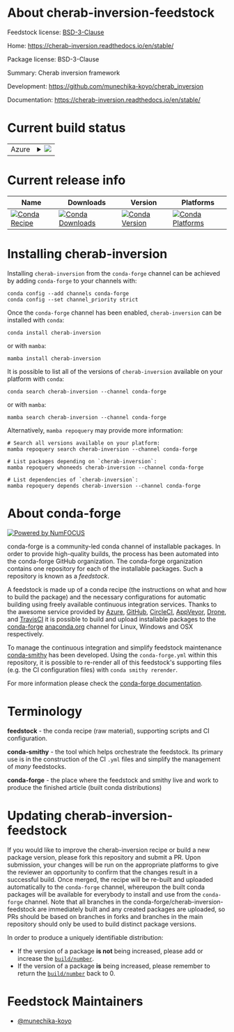 About cherab-inversion-feedstock
================================

Feedstock license: [BSD-3-Clause](https://github.com/conda-forge/cherab-inversion-feedstock/blob/main/LICENSE.txt)

Home: https://cherab-inversion.readthedocs.io/en/stable/

Package license: BSD-3-Clause

Summary: Cherab inversion framework

Development: https://github.com/munechika-koyo/cherab_inversion

Documentation: https://cherab-inversion.readthedocs.io/en/stable/

Current build status
====================


<table>
    
  <tr>
    <td>Azure</td>
    <td>
      <details>
        <summary>
          <a href="https://dev.azure.com/conda-forge/feedstock-builds/_build/latest?definitionId=20933&branchName=main">
            <img src="https://dev.azure.com/conda-forge/feedstock-builds/_apis/build/status/cherab-inversion-feedstock?branchName=main">
          </a>
        </summary>
        <table>
          <thead><tr><th>Variant</th><th>Status</th></tr></thead>
          <tbody><tr>
              <td>linux_64_numpy1.22python3.10.____cpython</td>
              <td>
                <a href="https://dev.azure.com/conda-forge/feedstock-builds/_build/latest?definitionId=20933&branchName=main">
                  <img src="https://dev.azure.com/conda-forge/feedstock-builds/_apis/build/status/cherab-inversion-feedstock?branchName=main&jobName=linux&configuration=linux%20linux_64_numpy1.22python3.10.____cpython" alt="variant">
                </a>
              </td>
            </tr><tr>
              <td>linux_64_numpy1.22python3.9.____cpython</td>
              <td>
                <a href="https://dev.azure.com/conda-forge/feedstock-builds/_build/latest?definitionId=20933&branchName=main">
                  <img src="https://dev.azure.com/conda-forge/feedstock-builds/_apis/build/status/cherab-inversion-feedstock?branchName=main&jobName=linux&configuration=linux%20linux_64_numpy1.22python3.9.____cpython" alt="variant">
                </a>
              </td>
            </tr><tr>
              <td>linux_64_numpy1.23python3.11.____cpython</td>
              <td>
                <a href="https://dev.azure.com/conda-forge/feedstock-builds/_build/latest?definitionId=20933&branchName=main">
                  <img src="https://dev.azure.com/conda-forge/feedstock-builds/_apis/build/status/cherab-inversion-feedstock?branchName=main&jobName=linux&configuration=linux%20linux_64_numpy1.23python3.11.____cpython" alt="variant">
                </a>
              </td>
            </tr><tr>
              <td>osx_64_numpy1.22python3.10.____cpython</td>
              <td>
                <a href="https://dev.azure.com/conda-forge/feedstock-builds/_build/latest?definitionId=20933&branchName=main">
                  <img src="https://dev.azure.com/conda-forge/feedstock-builds/_apis/build/status/cherab-inversion-feedstock?branchName=main&jobName=osx&configuration=osx%20osx_64_numpy1.22python3.10.____cpython" alt="variant">
                </a>
              </td>
            </tr><tr>
              <td>osx_64_numpy1.22python3.9.____cpython</td>
              <td>
                <a href="https://dev.azure.com/conda-forge/feedstock-builds/_build/latest?definitionId=20933&branchName=main">
                  <img src="https://dev.azure.com/conda-forge/feedstock-builds/_apis/build/status/cherab-inversion-feedstock?branchName=main&jobName=osx&configuration=osx%20osx_64_numpy1.22python3.9.____cpython" alt="variant">
                </a>
              </td>
            </tr><tr>
              <td>osx_64_numpy1.23python3.11.____cpython</td>
              <td>
                <a href="https://dev.azure.com/conda-forge/feedstock-builds/_build/latest?definitionId=20933&branchName=main">
                  <img src="https://dev.azure.com/conda-forge/feedstock-builds/_apis/build/status/cherab-inversion-feedstock?branchName=main&jobName=osx&configuration=osx%20osx_64_numpy1.23python3.11.____cpython" alt="variant">
                </a>
              </td>
            </tr><tr>
              <td>win_64_numpy1.22python3.10.____cpython</td>
              <td>
                <a href="https://dev.azure.com/conda-forge/feedstock-builds/_build/latest?definitionId=20933&branchName=main">
                  <img src="https://dev.azure.com/conda-forge/feedstock-builds/_apis/build/status/cherab-inversion-feedstock?branchName=main&jobName=win&configuration=win%20win_64_numpy1.22python3.10.____cpython" alt="variant">
                </a>
              </td>
            </tr><tr>
              <td>win_64_numpy1.22python3.9.____cpython</td>
              <td>
                <a href="https://dev.azure.com/conda-forge/feedstock-builds/_build/latest?definitionId=20933&branchName=main">
                  <img src="https://dev.azure.com/conda-forge/feedstock-builds/_apis/build/status/cherab-inversion-feedstock?branchName=main&jobName=win&configuration=win%20win_64_numpy1.22python3.9.____cpython" alt="variant">
                </a>
              </td>
            </tr><tr>
              <td>win_64_numpy1.23python3.11.____cpython</td>
              <td>
                <a href="https://dev.azure.com/conda-forge/feedstock-builds/_build/latest?definitionId=20933&branchName=main">
                  <img src="https://dev.azure.com/conda-forge/feedstock-builds/_apis/build/status/cherab-inversion-feedstock?branchName=main&jobName=win&configuration=win%20win_64_numpy1.23python3.11.____cpython" alt="variant">
                </a>
              </td>
            </tr>
          </tbody>
        </table>
      </details>
    </td>
  </tr>
</table>

Current release info
====================

| Name | Downloads | Version | Platforms |
| --- | --- | --- | --- |
| [![Conda Recipe](https://img.shields.io/badge/recipe-cherab--inversion-green.svg)](https://anaconda.org/conda-forge/cherab-inversion) | [![Conda Downloads](https://img.shields.io/conda/dn/conda-forge/cherab-inversion.svg)](https://anaconda.org/conda-forge/cherab-inversion) | [![Conda Version](https://img.shields.io/conda/vn/conda-forge/cherab-inversion.svg)](https://anaconda.org/conda-forge/cherab-inversion) | [![Conda Platforms](https://img.shields.io/conda/pn/conda-forge/cherab-inversion.svg)](https://anaconda.org/conda-forge/cherab-inversion) |

Installing cherab-inversion
===========================

Installing `cherab-inversion` from the `conda-forge` channel can be achieved by adding `conda-forge` to your channels with:

```
conda config --add channels conda-forge
conda config --set channel_priority strict
```

Once the `conda-forge` channel has been enabled, `cherab-inversion` can be installed with `conda`:

```
conda install cherab-inversion
```

or with `mamba`:

```
mamba install cherab-inversion
```

It is possible to list all of the versions of `cherab-inversion` available on your platform with `conda`:

```
conda search cherab-inversion --channel conda-forge
```

or with `mamba`:

```
mamba search cherab-inversion --channel conda-forge
```

Alternatively, `mamba repoquery` may provide more information:

```
# Search all versions available on your platform:
mamba repoquery search cherab-inversion --channel conda-forge

# List packages depending on `cherab-inversion`:
mamba repoquery whoneeds cherab-inversion --channel conda-forge

# List dependencies of `cherab-inversion`:
mamba repoquery depends cherab-inversion --channel conda-forge
```


About conda-forge
=================

[![Powered by
NumFOCUS](https://img.shields.io/badge/powered%20by-NumFOCUS-orange.svg?style=flat&colorA=E1523D&colorB=007D8A)](https://numfocus.org)

conda-forge is a community-led conda channel of installable packages.
In order to provide high-quality builds, the process has been automated into the
conda-forge GitHub organization. The conda-forge organization contains one repository
for each of the installable packages. Such a repository is known as a *feedstock*.

A feedstock is made up of a conda recipe (the instructions on what and how to build
the package) and the necessary configurations for automatic building using freely
available continuous integration services. Thanks to the awesome service provided by
[Azure](https://azure.microsoft.com/en-us/services/devops/), [GitHub](https://github.com/),
[CircleCI](https://circleci.com/), [AppVeyor](https://www.appveyor.com/),
[Drone](https://cloud.drone.io/welcome), and [TravisCI](https://travis-ci.com/)
it is possible to build and upload installable packages to the
[conda-forge](https://anaconda.org/conda-forge) [anaconda.org](https://anaconda.org/)
channel for Linux, Windows and OSX respectively.

To manage the continuous integration and simplify feedstock maintenance
[conda-smithy](https://github.com/conda-forge/conda-smithy) has been developed.
Using the ``conda-forge.yml`` within this repository, it is possible to re-render all of
this feedstock's supporting files (e.g. the CI configuration files) with ``conda smithy rerender``.

For more information please check the [conda-forge documentation](https://conda-forge.org/docs/).

Terminology
===========

**feedstock** - the conda recipe (raw material), supporting scripts and CI configuration.

**conda-smithy** - the tool which helps orchestrate the feedstock.
                   Its primary use is in the construction of the CI ``.yml`` files
                   and simplify the management of *many* feedstocks.

**conda-forge** - the place where the feedstock and smithy live and work to
                  produce the finished article (built conda distributions)


Updating cherab-inversion-feedstock
===================================

If you would like to improve the cherab-inversion recipe or build a new
package version, please fork this repository and submit a PR. Upon submission,
your changes will be run on the appropriate platforms to give the reviewer an
opportunity to confirm that the changes result in a successful build. Once
merged, the recipe will be re-built and uploaded automatically to the
`conda-forge` channel, whereupon the built conda packages will be available for
everybody to install and use from the `conda-forge` channel.
Note that all branches in the conda-forge/cherab-inversion-feedstock are
immediately built and any created packages are uploaded, so PRs should be based
on branches in forks and branches in the main repository should only be used to
build distinct package versions.

In order to produce a uniquely identifiable distribution:
 * If the version of a package **is not** being increased, please add or increase
   the [``build/number``](https://docs.conda.io/projects/conda-build/en/latest/resources/define-metadata.html#build-number-and-string).
 * If the version of a package **is** being increased, please remember to return
   the [``build/number``](https://docs.conda.io/projects/conda-build/en/latest/resources/define-metadata.html#build-number-and-string)
   back to 0.

Feedstock Maintainers
=====================

* [@munechika-koyo](https://github.com/munechika-koyo/)


